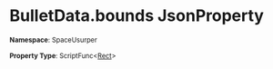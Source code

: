 # BulletData.bounds JsonProperty

<small>**Namespace**: SpaceUsurper</small>

<small>**Property Type**: ScriptFunc&lt;[Rect](https://docs.unity3d.com/ScriptReference/Rect.html)&gt;</small>

